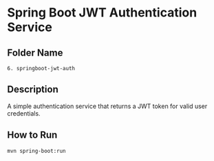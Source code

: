 # Spring Boot JWT Authentication Service

## Folder Name
`6. springboot-jwt-auth`

## Description
A simple authentication service that returns a JWT token for valid user credentials.

## How to Run
```bash
mvn spring-boot:run
